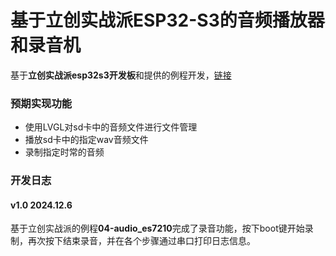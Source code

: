 # 基于立创实战派ESP32-S3的音频播放器和录音机
基于**立创实战派esp32s3开发板**和提供的例程开发，[链接](https://wiki.lckfb.com/zh-hans/szpi-esp32s3/beginner/prepare.html)  

### 预期实现功能
* 使用LVGL对sd卡中的音频文件进行文件管理  
* 播放sd卡中的指定wav音频文件  
* 录制指定时常的音频  
### 开发日志  
#### v1.0 2024.12.6
基于立创实战派的例程**04-audio_es7210**完成了录音功能，按下boot键开始录制，再次按下结束录音，并在各个步骤通过串口打印日志信息。
